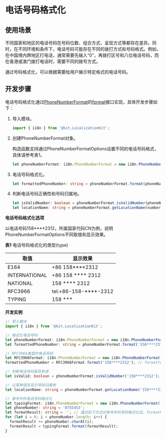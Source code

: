 # 电话号码格式化

## 使用场景

不同国家和地区的电话号码在号码位数、组合方式、呈现方式等都存在差异。同时，在不同环境和条件下，电话号码可能存在不同的拨打方式和号码格式。例如，在中国境内跨地区打电话，通常需要先输入“0”，再拨打区号和八位电话号码，而在香港或澳门拨打电话时，需要不同的拨号方式。

通过号码格式化，可以根据需要给用户展示特定格式的电话号码。

## 开发步骤

电话号码格式化通过[PhoneNumberFormat](../reference/apis-localization-kit/js-apis-i18n.md#phonenumberformat8)的[format](../reference/apis-localization-kit/js-apis-i18n.md#format8)接口实现，具体开发步骤如下：

1. 导入模块。
   ```ts
   import { i18n } from '@kit.LocalizationKit';
   ```

2. 创建PhoneNumberFormat对象。

   构造函数支持通过PhoneNumberFormatOptions设置不同的电话号码格式，具体请参考表1。

   ```ts
   let phoneNumberFormat: i18n.PhoneNumberFormat = new i18n.PhoneNumberFormat(country: string, options?: PhoneNumberFormatOptions);
   ```

3. 电话号码格式化。
   ```ts
   let formattedPhoneNumber: string = phoneNumberFormat.format(phoneNumber: string);
   ```

4. 判断电话号码正确性和号码归属地。
   ```ts
   let isValidNumber: boolean = phoneNumberFormat.isValidNumber(phoneNumber: string); // 判断电话号码正确性
   let locationName: string = phoneNumberFormat.getLocationName(number: string, locale: string); // 获取号码归属地
   ```

**电话号码格式化选项**

以电话号码158\*\*\*\*2312，所属国家代码CN为例，说明PhoneNumberFormatOptions不同取值和显示效果。

**表1** 电话号码格式化的类型(type)

| 取值 | 显示效果 | 
| -------- | -------- |
| E164 | +86 158\*\*\*\*2312 | 
| INTERNATIONAL | +86 158 \*\*\*\* 2312 | 
| NATIONAL | 158 \*\*\*\* 2312 | 
| RFC3966 | tel:+86-158-\*\*\*\*-2312 |
| TYPING | 158 \*\*\* |


**开发实例**

```ts
// 导入模块
import { i18n } from '@kit.LocalizationKit';

// 格式化电话号码
let phoneNumberFormat: i18n.PhoneNumberFormat = new i18n.PhoneNumberFormat('CN');
let formattedPhoneNumber: string = phoneNumberFormat.format('158****2312'); // formattedPhoneNumber = '158 **** 2312'

// RFC3966类型的电话号码
let RFC3966Format: i18n.PhoneNumberFormat = new i18n.PhoneNumberFormat('CN', { type: 'RFC3966' });
formattedPhoneNumber = RFC3966Format.format('158****2312'); // formattedPhoneNumber = 'tel:+86-158-****-2312'

// 判断电话号码是否有效
let isValid: boolean = phoneNumberFormat.isValidNumber('158****2312'); // isValid = true

// 以某种语言显示号码归属地
let locationName: string = phoneNumberFormat.getLocationName('158****2312', 'en-GB'); // locationName = 'XiAn, Shanxi'

// 拨号中的电话号码格式化
let typingFormat: i18n.PhoneNumberFormat = new i18n.PhoneNumberFormat('CN', { type: 'TYPING' });
let phoneNumber: string = '0755453';
let formatResult: string = ''; // 通过如下方式对拨号中的号码格式化后，formatResult = '0755 453'
for (let i = 0; i < phoneNumber.length; i++) {
  formatResult += phoneNumber.charAt(i);
  formatResult = typingFormat.format(formatResult);
}
```

